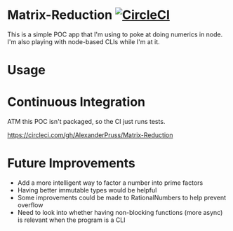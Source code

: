 # Matrix-Reduction [![CircleCI](https://circleci.com/gh/AlexanderPruss/Matrix-Reduction.svg?style=svg)](https://circleci.com/gh/AlexanderPruss/Matrix-Reduction)

This is a simple POC app that I'm using to poke at doing numerics in node. I'm also playing with node-based CLIs while I'm
at it.

# Usage

# Continuous Integration

ATM this POC isn't packaged, so the CI just runs tests.

https://circleci.com/gh/AlexanderPruss/Matrix-Reduction

# Future Improvements

* Add a more intelligent way to factor a number into prime factors
* Having better immutable types would be helpful
* Some improvements could be made to RationalNumbers to help prevent overflow
* Need to look into whether having non-blocking functions (more async) is relevant when the program is a CLI